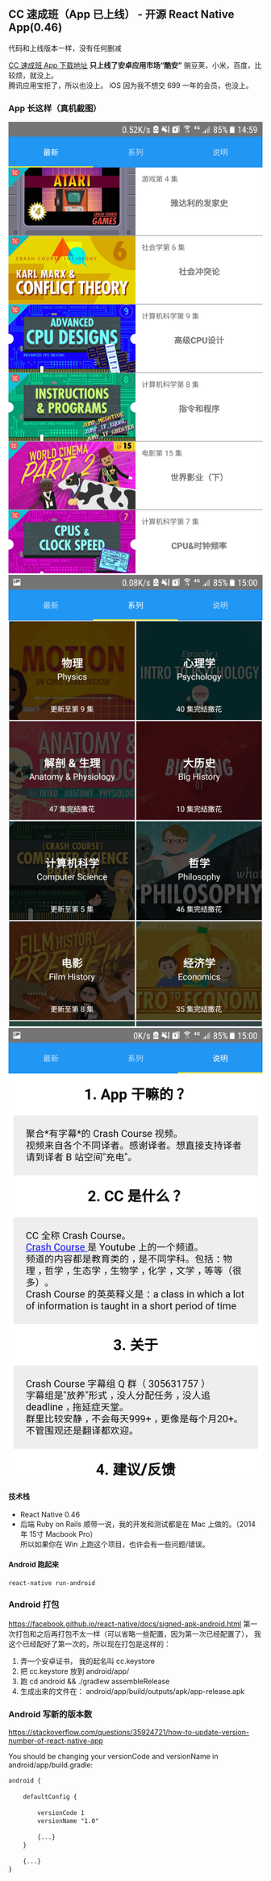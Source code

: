 ## CC 速成班（App 已上线） - 开源 React Native App(0.46)
代码和上线版本一样，没有任何删减

[CC 速成班 App 下载地址](https://www.coolapk.com/apk/147390)
**只上线了安卓应用市场“酷安”**
豌豆荚，小米，百度，比较烦，就没上。   
腾讯应用宝拒了，所以也没上。
iOS 因为我不想交 699 一年的会员，也没上。

### App 长这样（真机截图）
![1](/unrelated-stuff/1.png)
![1](/unrelated-stuff/2.png)
![1](/unrelated-stuff/3.png)

#### 技术栈
* React Native 0.46  
* 后端 Ruby on Rails
顺带一说，我的开发和测试都是在 Mac 上做的。（2014 年 15寸 Macbook Pro）     
所以如果你在 Win 上跑这个项目，也许会有一些问题/错误。     


#### Android 跑起来
```
react-native run-android

```
### Android 打包
https://facebook.github.io/react-native/docs/signed-apk-android.html
第一次打包和之后再打包不太一样（可以省略一些配置，因为第一次已经配置了），
我这个已经配好了第一次的，所以现在打包是这样的：

1. 弄一个安卓证书， 我的起名叫 cc.keystore
2. 把 cc.keystore 放到 android/app/
3. 跑 cd android && ./gradlew assembleRelease
4. 生成出来的文件在： android/app/build/outputs/apk/app-release.apk 

### Android 写新的版本数
https://stackoverflow.com/questions/35924721/how-to-update-version-number-of-react-native-app

You should be changing your versionCode and versionName in android/app/build.gradle:
```
android {

    defaultConfig {

        versionCode 1
        versionName "1.0"

        {...}
    }

    {...}
}
```